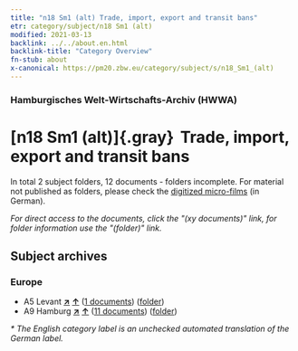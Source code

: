 ```yaml
---
title: "n18 Sm1 (alt) Trade, import, export and transit bans"
etr: category/subject/n18 Sm1 (alt)
modified: 2021-03-13
backlink: ../../about.en.html
backlink-title: "Category Overview"
fn-stub: about
x-canonical: https://pm20.zbw.eu/category/subject/s/n18_Sm1_(alt)
---
```


### Hamburgisches Welt-Wirtschafts-Archiv (HWWA)
# [n18 Sm1 (alt)]{.gray}&#8201; Trade, import, export and transit bans&#160; 





In total 2 subject folders, 12 documents - folders incomplete.
For material not published as folders, please check the [digitized micro-films](/film/h1_sh.de.html) (in German).

_For direct access to the documents, click the "(xy documents)" link, for folder information use the "(folder)" link._

## Subject archives



### Europe

- A5 Levant [**&nearr;**](../../../geo/i/140898/about.en.html "Levant (all folders)") [**&uarr;**](../../../geo/about.en.html#A5 "Country category system") (<a href="https://pm20.zbw.eu/dfgview/sh/140898,145263" title="about: Levant : Trade, import, export and transit bans" target="_blank">1 documents</a>) ([folder](../../../../folder/sh/1408xx/140898/1452xx/145263/about.en.html))
- A9 Hamburg [**&nearr;**](../../../geo/i/140905/about.en.html "Hamburg (all folders)") [**&uarr;**](../../../geo/about.en.html#A9 "Country category system") (<a href="https://pm20.zbw.eu/dfgview/sh/140905,145263" title="about: Hamburg : Trade, import, export and transit bans" target="_blank">11 documents</a>) ([folder](../../../../folder/sh/1409xx/140905/1452xx/145263/about.en.html))


_* The English category label is an unchecked automated translation of the German label._

